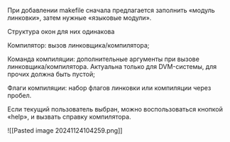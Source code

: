 При добавлении makefile сначала предлагается заполнить «модуль линковки», затем нужные «языковые модули». 

Структура окон для них одинакова 

Компилятор: вызов линковщика/компилятора; 

Команда компиляции: дополнительные аргументы при вызове линковщика/компилятора. Актуальна только для DVM-системы, для прочих должна быть пустой; 

Флаги компиляции: набор флагов линковки или компиляции через пробел.

Если текущий пользователь выбран, можно воспользоваться кнопкой «help», и вызвать справку компилятора.

![[Pasted image 20241124104259.png]]
